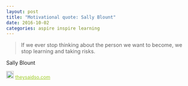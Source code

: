 ```yaml
---
layout: post
title: "Motivational quote: Sally Blount"
date: 2016-10-02
categories: aspire inspire learning
---
```

> If we ever stop thinking about the person we want to become, we stop learning and taking risks.

Sally Blount

<span style="z-index:50;font-size:0.9em;"><img src="https://theysaidso.com/branding/theysaidso.png" height="20" width="20" alt="theysaidso.com"/><a href="https://theysaidso.com" title="Powered by quotes from theysaidso.com" style="color: #9fcc25; margin-left: 4px; vertical-align: middle;">theysaidso.com</a></span>
